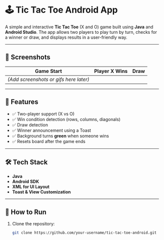 # 🕹️ Tic Tac Toe Android App

A simple and interactive **Tic Tac Toe** (X and O) game built using **Java** and **Android Studio**. The app allows two players to play turn by turn, checks for a winner or draw, and displays results in a user-friendly way.

---

## 📱 Screenshots

| Game Start | Player X Wins | Draw |
|------------|----------------|------|
| *(Add screenshots or gifs here later)* |

---

## 🧠 Features

- ✅ Two-player support (X vs O)
- ✅ Win condition detection (rows, columns, diagonals)
- ✅ Draw detection
- ✅ Winner announcement using a Toast
- ✅ Background turns **green** when someone wins
- ✅ Resets board after the game ends

---

## 🛠 Tech Stack

- **Java**
- **Android SDK**
- **XML for UI Layout**
- **Toast & View Customization**

---

## 🔄 How to Run

1. Clone the repository:

   ```bash
   git clone https://github.com/your-username/tic-tac-toe-android.git
